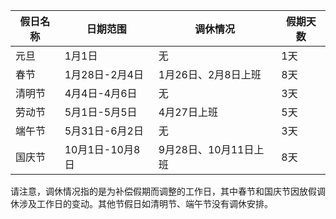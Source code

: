 
| 假日名称 | 日期范围       | 调休情况 | 假期天数 |
|----------|----------------|----------|----------|
| 元旦     | 1月1日         | 无       | 1天      |
| 春节     | 1月28日-2月4日  | 1月26日、2月8日上班 | 8天      |
| 清明节   | 4月4日-4月6日   | 无       | 3天      |
| 劳动节   | 5月1日-5月5日   | 4月27日上班 | 5天      |
| 端午节   | 5月31日-6月2日  | 无       | 3天      |
| 国庆节   | 10月1日-10月8日 | 9月28日、10月11日上班 | 8天      |

请注意，调休情况指的是为补偿假期而调整的工作日，其中春节和国庆节因放假调休涉及工作日的变动。其他节假日如清明节、端午节没有调休安排。